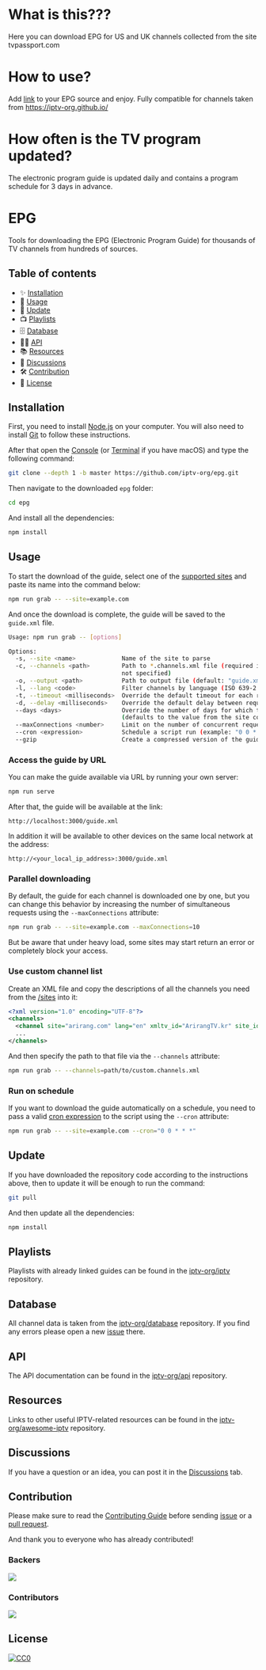 # What is this???

Here you can download EPG for US and UK channels collected from the site tvpassport.com

# How to use?

Add [link](https://github.com/boogabooga841/WORKING-AUTO-EPG/releases/download/xml/guide.xml) to your EPG source and enjoy. Fully compatible for channels taken from https://iptv-org.github.io/

# How often is the TV program updated?

The electronic program guide is updated daily and contains a program schedule for 3 days in advance.

# EPG

Tools for downloading the EPG (Electronic Program Guide) for thousands of TV channels from hundreds of sources.

## Table of contents

- ✨ [Installation](#installation)
- 🚀 [Usage](#usage)
- 💫 [Update](#update)
- 📺 [Playlists](#playlists)
- 🗄 [Database](#database)
- 👨‍💻 [API](#api)
- 📚 [Resources](#resources)
- 💬 [Discussions](#discussions)
- 🛠 [Contribution](#contribution)
- 📄 [License](#license)

## Installation

First, you need to install [Node.js](https://nodejs.org/en) on your computer. You will also need to install [Git](https://git-scm.com/downloads) to follow these instructions.

After that open the [Console](https://en.wikipedia.org/wiki/Windows_Console) (or [Terminal](<https://en.wikipedia.org/wiki/Terminal_(macOS)>) if you have macOS) and type the following command:

```sh
git clone --depth 1 -b master https://github.com/iptv-org/epg.git
```

Then navigate to the downloaded `epg` folder:

```sh
cd epg
```

And install all the dependencies:

```sh
npm install
```

## Usage

To start the download of the guide, select one of the [supported sites](SITES.md) and paste its name into the command below:

```sh
npm run grab -- --site=example.com
```

And once the download is complete, the guide will be saved to the `guide.xml` file.

```sh
Usage: npm run grab -- [options]

Options:
  -s, --site <name>             Name of the site to parse
  -c, --channels <path>         Path to *.channels.xml file (required if the "--site" attribute is
                                not specified)
  -o, --output <path>           Path to output file (default: "guide.xml")
  -l, --lang <code>             Filter channels by language (ISO 639-2 code)
  -t, --timeout <milliseconds>  Override the default timeout for each request
  -d, --delay <milliseconds>    Override the default delay between request
  --days <days>                 Override the number of days for which the program will be loaded
                                (defaults to the value from the site config)
  --maxConnections <number>     Limit on the number of concurrent requests (default: 1)
  --cron <expression>           Schedule a script run (example: "0 0 * * *")
  --gzip                        Create a compressed version of the guide as well (default: false)
```

### Access the guide by URL

You can make the guide available via URL by running your own server:

```sh
npm run serve
```

After that, the guide will be available at the link:

```
http://localhost:3000/guide.xml
```

In addition it will be available to other devices on the same local network at the address:

```
http://<your_local_ip_address>:3000/guide.xml
```

### Parallel downloading

By default, the guide for each channel is downloaded one by one, but you can change this behavior by increasing the number of simultaneous requests using the `--maxConnections` attribute:

```sh
npm run grab -- --site=example.com --maxConnections=10
```

But be aware that under heavy load, some sites may start return an error or completely block your access.

### Use custom channel list

Create an XML file and copy the descriptions of all the channels you need from the [/sites](sites) into it:

```xml
<?xml version="1.0" encoding="UTF-8"?>
<channels>
  <channel site="arirang.com" lang="en" xmltv_id="ArirangTV.kr" site_id="CH_K">Arirang TV</channel>
  ...
</channels>
```

And then specify the path to that file via the `--channels` attribute:

```sh
npm run grab -- --channels=path/to/custom.channels.xml
```

### Run on schedule

If you want to download the guide automatically on a schedule, you need to pass a valid [cron expression](https://crontab.guru/) to the script using the `--cron` attribute:

```sh
npm run grab -- --site=example.com --cron="0 0 * * *"
```

## Update

If you have downloaded the repository code according to the instructions above, then to update it will be enough to run the command:

```sh
git pull
```

And then update all the dependencies:

```sh
npm install
```

## Playlists

Playlists with already linked guides can be found in the [iptv-org/iptv](https://github.com/iptv-org/iptv) repository.

## Database

All channel data is taken from the [iptv-org/database](https://github.com/iptv-org/database) repository. If you find any errors please open a new [issue](https://github.com/iptv-org/database/issues) there.

## API

The API documentation can be found in the [iptv-org/api](https://github.com/iptv-org/api) repository.

## Resources

Links to other useful IPTV-related resources can be found in the [iptv-org/awesome-iptv](https://github.com/iptv-org/awesome-iptv) repository.

## Discussions

If you have a question or an idea, you can post it in the [Discussions](https://github.com/orgs/iptv-org/discussions) tab.

## Contribution

Please make sure to read the [Contributing Guide](https://github.com/iptv-org/epg/blob/master/CONTRIBUTING.md) before sending [issue](https://github.com/iptv-org/epg/issues) or a [pull request](https://github.com/iptv-org/epg/pulls).

And thank you to everyone who has already contributed!

### Backers

<a href="https://opencollective.com/iptv-org"><img src="https://opencollective.com/iptv-org/backers.svg?width=890" /></a>

### Contributors

<a href="https://github.com/iptv-org/epg/graphs/contributors"><img src="https://opencollective.com/iptv-org/contributors.svg?width=890" /></a>

## License

[![CC0](http://mirrors.creativecommons.org/presskit/buttons/88x31/svg/cc-zero.svg)](LICENSE)
